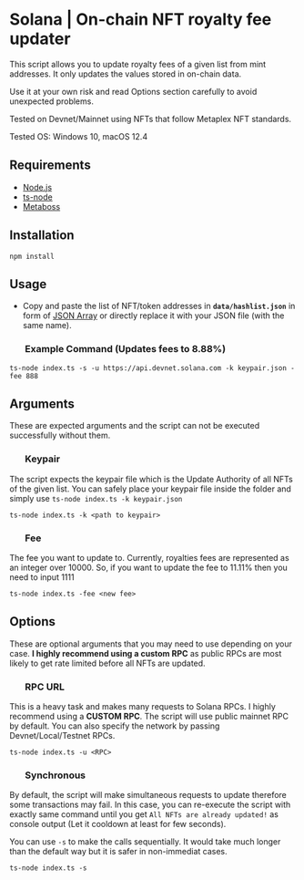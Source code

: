 # Solana | On-chain NFT royalty fee updater

This script allows you to update royalty fees of a given list from mint addresses. It only updates the values stored in on-chain data. 

Use it at your own risk and read Options section carefully to avoid unexpected problems.

Tested on Devnet/Mainnet using NFTs that follow Metaplex NFT standards.

Tested OS: Windows 10, macOS 12.4

## Requirements

 - [Node.js](https://nodejs.org/en/)
 - [ts-node](https://www.npmjs.com/package/ts-node)
 - [Metaboss](https://metaboss.rs/quick_start.html)


## Installation

```
npm install
```

## Usage
- Copy and paste the list of NFT/token addresses in **`data/hashlist.json`** in form of [JSON Array](https://www.javatpoint.com/json-array) or directly replace it with your JSON file (with the same name).

### &nbsp;&nbsp;&nbsp;&nbsp;&nbsp;&nbsp;&nbsp;Example Command (Updates fees to 8.88%)
```
ts-node index.ts -s -u https://api.devnet.solana.com -k keypair.json -fee 888
```
## Arguments
These are expected arguments and the script can not be executed successfully without them.
### &nbsp;&nbsp;&nbsp;&nbsp;&nbsp;&nbsp;&nbsp;Keypair
The script expects the keypair file which is the Update Authority of all NFTs of the given list. You can safely place your keypair file inside the folder and simply use `ts-node index.ts -k keypair.json`

```
ts-node index.ts -k <path to keypair>
```

### &nbsp;&nbsp;&nbsp;&nbsp;&nbsp;&nbsp;&nbsp;Fee
The fee you want to update to. Currently, royalties fees are represented as an integer over 10000. So, if you want to update the fee to 11.11% then you need to input 1111

```
ts-node index.ts -fee <new fee>
```

## Options
These are optional arguments that you may need to use depending on your case. **I highly recommend using a custom RPC** as public RPCs are most likely to get rate limited before all NFTs are updated.

### &nbsp;&nbsp;&nbsp;&nbsp;&nbsp;&nbsp;&nbsp;RPC URL
This is a heavy task and makes many requests to Solana RPCs. I highly recommend using a **CUSTOM RPC**. The script will use public mainnet RPC by default. 
You can also specify the network by passing Devnet/Local/Testnet RPCs.

```
ts-node index.ts -u <RPC>
```

### &nbsp;&nbsp;&nbsp;&nbsp;&nbsp;&nbsp;&nbsp;Synchronous
By default, the script will make simultaneous requests to update therefore some transactions may fail. In this case, you can re-execute the script with exactly same command until you get `All NFTs are already updated!` as console output (Let it cooldown at least for few seconds). 

You can use `-s` to make the calls sequentially. It would take much longer than the default way but it is safer in non-immediat cases.

```
ts-node index.ts -s
```
